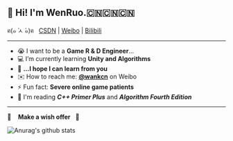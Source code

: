 ## 👋 Hi! I'm WenRuo.🇨🇳🇨🇳🇨🇳

<p>
  ฅ(๑ ̀ㅅ ́๑)ฅ &nbsp;
  <a href="https://blog.csdn.net/wankcn">CSDN</a> |
  <a href="https://weibo.com/wankcn">Weibo</a> |
  <a href="https://space.bilibili.com/86825670">Bilibili</a>
</p>

---

- 😭 I want to be a **Game R & D Engineer**...
- 💻 I’m currently learning **Unity and Algorithms**
- 🌈 **...I hope I can learn from you**
- ✉️ How to reach me: [**@wankcn**](https://weibo.com/wankcn) on Weibo
- ⚡ Fun fact: **Severe online game patients**
- 📖 I'm reading ***C++ Primer Plus*** and ***Algorithm Fourth Edition***

---
🙏 &nbsp;&nbsp; **Make a wish offer** &nbsp;&nbsp;🙏

![Anurag's github stats](https://github-readme-stats.vercel.app/api?username=wankcn&show_icons=true&theme=cobalt)



